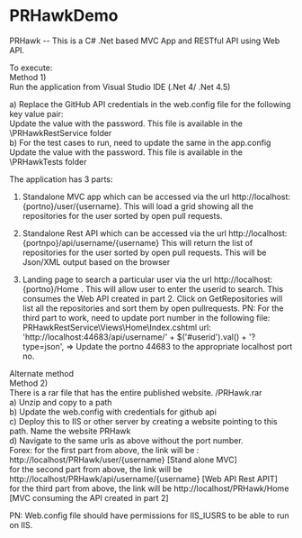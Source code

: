 # PRHawkDemo
PRHawk -- This is a C# .Net based MVC App and RESTful API using Web API.

To execute:  </br>
Method 1)  </br>
Run the application from Visual Studio IDE (.Net 4/ .Net 4.5)  </br>

  a) Replace the GitHub API credentials in the web.config file for the following key value pair:  
  <add key="Password" value = ""> Update the value with the password. This file is available in the \PRHawkRestService folder  
  b) For the test cases to run, need to update the same in the app.config  
  <add key="Password" value = ""> Update the value with the password. This file is available in the \PRHawkTests folder  </br>
 
The application has 3 parts:
1)  Standalone MVC app which can be accessed via the url http://localhost:{portno}/user/{username}. This will load a grid showing all the repositories for the user sorted by open pull requests.

2) Standalone Rest API which can be accessed via the url http://localhost:{portnpo}/api/username/{username} This will return the list of repositories for the user sorted by open pull requests. This will be Json/XML output based on the browser
 
3) Landing page to search a particular user via the url http://localhost:{portno}/Home . This will allow user to enter the userid to search. This consumes the Web API created in part 2. Click on GetRepositories will list all the repositories and sort them by open pullrequests.
PN: For the third part to work, need to update port number in the following file:
PRHawkRestService\Views\Home\Index.cshtml 
url: 'http://localhost:44683/api/username/' + $('#userid').val() + '?type=json', => Update the portno 44683 to the appropriate localhost port no.
                
Alternate method  
Method 2)  
There is a rar file that has the entire published website. /PRHawk.rar  
  a) Unzip and copy to a path  
  b) Update the web.config with credentials for github api  
  c) Deploy this to IIS or other server by creating a website pointing to this path. Name the website PRHawk  
  d) Navigate to the same urls as above without the port number.  
    Forex: for the first part from above, the link will be : http://localhost/PRHawk/user/{username} [Stand alone MVC]  
            for the second part from above, the link will be http://localhost/PRHawk/api/username/{username} [Web API Rest APIT]  
            for the third part from above, the link will be http://localhost/PRHawk/Home [MVC consuming the API created in part 2]  
            
  PN: Web.config file should have permissions for IIS_IUSRS to be able to run on IIS.
  
  
  
  
  


